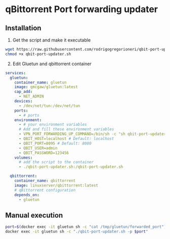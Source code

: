 # qBittorrent Port forwarding updater 

## Installation
1. Get the script and make it executable
```bash
wget https://raw.githubusercontent.com/rodrigogregorioneri/qbit-port-updater/main/qbit-port-updater.sh
chmod +x qbit-port-updater.sh
```
2. Edit Gluetun and qbittorrent container
```yaml
services:
  gluetun:
    container_name: gluetun
    image: qmcgaw/gluetun:latest
    cap_add:
      - NET_ADMIN
    devices:
      - /dev/net/tun:/dev/net/tun
    ports:
      - # ports
    environment:
      - # your environment variables
      # Add and fill these environment variables
      - VPN_PORT_FORWARDING_UP_COMMAND=/bin/sh -c "sh qbit-port-updater.sh -p {{PORTS}}"
      - QBIT_HOST=localhost # Default: localhost
      - QBIT_PORT=8095 # Default: 8080
      - QBIT_USER=admin
      - QBIT_PASSWORD=123456
    volumes:
      # add the script to the container
      - ./qbit-port-updater.sh:/qbit-port-updater.sh

  qbittorrent:
    container_name: qbittorrent
    image: linuxserver/qbittorrent:latest
    # qBittorrent configuration
    depends_on:
      - gluetun

```

## Manual execution
```bash
port=$(docker exec -it gluetun sh -c "cat /tmp/gluetun/forwarded_port")
docker exec -it gluetun sh -c "./qbit-port-updater.sh -p $port"
```
